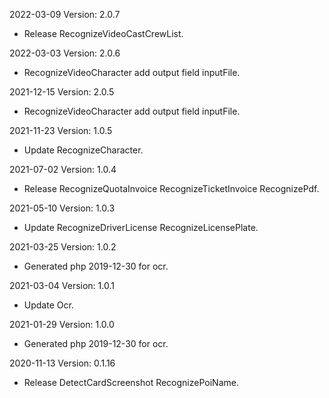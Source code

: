 2022-03-09 Version: 2.0.7
- Release RecognizeVideoCastCrewList.

2022-03-03 Version: 2.0.6
- RecognizeVideoCharacter add output field inputFile.

2021-12-15 Version: 2.0.5
- RecognizeVideoCharacter add output field inputFile.

2021-11-23 Version: 1.0.5
- Update RecognizeCharacter.

2021-07-02 Version: 1.0.4
- Release RecognizeQuotaInvoice RecognizeTicketInvoice RecognizePdf.

2021-05-10 Version: 1.0.3
- Update RecognizeDriverLicense RecognizeLicensePlate.

2021-03-25 Version: 1.0.2
- Generated php 2019-12-30 for ocr.

2021-03-04 Version: 1.0.1
- Update Ocr.

2021-01-29 Version: 1.0.0
- Generated php 2019-12-30 for ocr.

2020-11-13 Version: 0.1.16
- Release DetectCardScreenshot RecognizePoiName.

